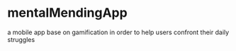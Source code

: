 # mentalMendingApp
a mobile app base on gamification in order to help users confront their daily struggles
